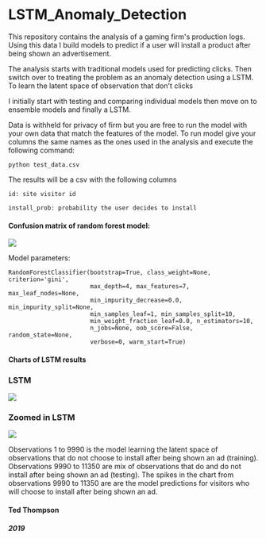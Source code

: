 # LSTM_Anomaly_Detection

This repository contains the analysis of a gaming firm's production logs.
Using this data I build models to predict if a user will install a product after being shown an advertisement.

The analysis starts with traditional models used for predicting clicks. Then switch over to treating the problem as an anomaly detection using a LSTM.
To learn the latent space of observation that don't clicks

I initially start with testing and comparing individual models then move on to ensemble models and finally a LSTM.

Data is withheld for privacy of firm but you are free to run the model with your own data that match the features of the model.
To run model give your columns the same names as the ones used in the analysis and execute the following command:

```python test_data.csv```

The results will be a csv with the following columns

```
id: site visitor id

install_prob: probability the user decides to install
```



#### Confusion matrix of random forest model:

![](assets/cm.png)

Model parameters:

```
RandomForestClassifier(bootstrap=True, class_weight=None, criterion='gini',
                       max_depth=4, max_features=7, max_leaf_nodes=None,
                       min_impurity_decrease=0.0, min_impurity_split=None,
                       min_samples_leaf=1, min_samples_split=10,
                       min_weight_fraction_leaf=0.0, n_estimators=10,
                       n_jobs=None, oob_score=False, random_state=None,
                       verbose=0, warm_start=True)
```

#### Charts of LSTM results

### LSTM
![](assets/lstm.png)
### Zoomed in LSTM
![](assets/zlstm.png)

Observations 1 to 9990  is the model learning the latent space of observations that do not choose to install after being shown an ad (training).
Observations 9990 to 11350 are mix of observations that do and do not install after being shown an ad (testing).
The spikes in the chart from observations 9990 to 11350 are are the model predictions for visitors who will choose to install after being shown an ad.


#### Ted Thompson

##### 2019
